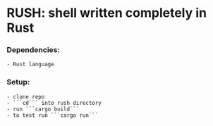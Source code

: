 # RUSH: shell written completely in Rust

### Dependencies:
    - Rust language

### Setup:
    - clone repo
    - ```cd``` into rush directory
    - run ```cargo build```
    - to test run ```cargo run```
